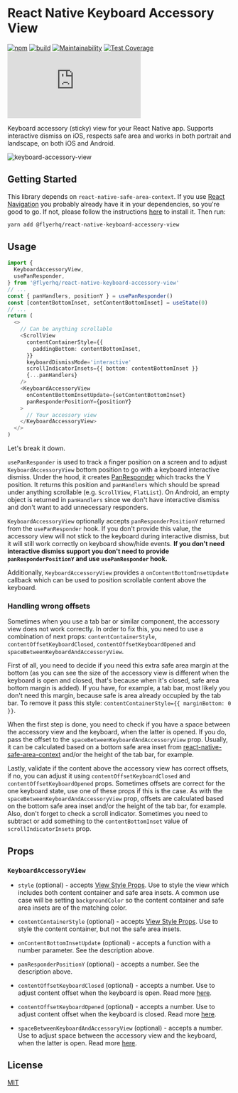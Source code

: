 # React Native Keyboard Accessory View

[![npm](https://img.shields.io/npm/v/@flyerhq/react-native-keyboard-accessory-view)](https://www.npmjs.com/package/@flyerhq/react-native-keyboard-accessory-view)
[![build](https://github.com/flyerhq/react-native-keyboard-accessory-view/workflows/build/badge.svg)](https://github.com/flyerhq/react-native-keyboard-accessory-view/actions?query=workflow%3Abuild)
[![Maintainability](https://api.codeclimate.com/v1/badges/642bed5d3abacc8b750e/maintainability)](https://codeclimate.com/github/flyerhq/react-native-keyboard-accessory-view/maintainability)
[![Test Coverage](https://api.codeclimate.com/v1/badges/642bed5d3abacc8b750e/test_coverage)](https://codeclimate.com/github/flyerhq/react-native-keyboard-accessory-view/test_coverage)
[![type-coverage](https://img.shields.io/badge/dynamic/json.svg?label=type-coverage&suffix=%&query=$.typeCoverage.is&uri=https%3A%2F%2Fraw.githubusercontent.com%2Fflyerhq%2Freact-native-keyboard-accessory-view%2Fmaster%2Fpackage.json)](https://github.com/plantain-00/type-coverage)

Keyboard accessory (sticky) view for your React Native app. Supports interactive dismiss on iOS, respects safe area and works in both portrait and landscape, on both iOS and Android.

![keyboard-accessory-view](https://user-images.githubusercontent.com/14123304/83332826-a761ef80-a29d-11ea-910b-b1025ae3aac9.gif)

## Getting Started

This library depends on `react-native-safe-area-context`. If you use [React Navigation](https://reactnavigation.org) you probably already have it in your dependencies, so you're good to go. If not, please follow the instructions [here](https://github.com/th3rdwave/react-native-safe-area-context) to install it. Then run:

```bash
yarn add @flyerhq/react-native-keyboard-accessory-view
```

## Usage

```TypeScript
import {
  KeyboardAccessoryView,
  usePanResponder,
} from '@flyerhq/react-native-keyboard-accessory-view'
// ...
const { panHandlers, positionY } = usePanResponder()
const [contentBottomInset, setContentBottomInset] = useState(0)
// ...
return (
  <>
    // Can be anything scrollable
    <ScrollView
      contentContainerStyle={{
        paddingBottom: contentBottomInset,
      }}
      keyboardDismissMode='interactive'
      scrollIndicatorInsets={{ bottom: contentBottomInset }}
      {...panHandlers}
    />
    <KeyboardAccessoryView
      onContentBottomInsetUpdate={setContentBottomInset}
      panResponderPositionY={positionY}
    >
      // Your accessory view
    </KeyboardAccessoryView>
  </>
)
```

Let's break it down.

`usePanResponder` is used to track a finger position on a screen and to adjust `KeyboardAccessoryView` bottom position to go with a keyboard interactive dismiss. Under the hood, it creates [PanResponder](https://reactnative.dev/docs/panresponder) which tracks the Y position. It returns this position and `panHandlers` which should be spread under anything scrollable (e.g. `ScrollView`, `FlatList`). On Android, an empty object is returned in `panHandlers` since we don't have interactive dismiss and don't want to add unnecessary responders.

`KeyboardAccessoryView` optionally accepts `panResponderPositionY` returned from the `usePanResponder` hook. If you don't provide this value, the accessory view will not stick to the keyboard during interactive dismiss, but it will still work correctly on keyboard show/hide events. **If you don't need interactive dismiss support you don't need to provide `panResponderPositionY` and use `usePanResponder` hook.**

Additionally, `KeyboardAccessoryView` provides a `onContentBottomInsetUpdate` callback which can be used to position scrollable content above the keyboard.

### Handling wrong offsets

Sometimes when you use a tab bar or similar component, the accessory view does not work correctly. In order to fix this, you need to use a combination of next props: `contentContainerStyle`, `contentOffsetKeyboardClosed`, `contentOffsetKeyboardOpened` and `spaceBetweenKeyboardAndAccessoryView`.

First of all, you need to decide if you need this extra safe area margin at the bottom (as you can see the size of the accessory view is different when the keyboard is open and closed, that's because when it's closed, safe area bottom margin is added). If you have, for example, a tab bar, most likely you don't need this margin, because safe is area already occupied by the tab bar. To remove it pass this style: `contentContainerStyle={{ marginBottom: 0 }}`.

When the first step is done, you need to check if you have a space between the accessory view and the keyboard, when the latter is opened. If you do, pass the offset to the `spaceBetweenKeyboardAndAccessoryView` prop. Usually, it can be calculated based on a bottom safe area inset from [react-native-safe-area-context](https://github.com/th3rdwave/react-native-safe-area-context) and/or the height of the tab bar, for example.

Lastly, validate if the content above the accessory view has correct offsets, if no, you can adjust it using `contentOffsetKeyboardClosed` and `contentOffsetKeyboardOpened` props. Sometimes offsets are correct for the one keyboard state, use one of these props if this is the case. As with the `spaceBetweenKeyboardAndAccessoryView` prop, offsets are calculated based on the bottom safe area inset and/or the height of the tab bar, for example. Also, don't forget to check a scroll indicator. Sometimes you need to subtract or add something to the `contentBottomInset` value of `scrollIndicatorInsets` prop.

## Props

### `KeyboardAccessoryView`

- `style` (optional) - accepts [View Style Props](https://reactnative.dev/docs/view-style-props). Use to style the view which includes both content container and safe area insets. A common use case will be setting `backgroundColor` so the content container and safe area insets are of the matching color.

- `contentContainerStyle` (optional) - accepts [View Style Props](https://reactnative.dev/docs/view-style-props). Use to style the content container, but not the safe area insets.

- `onContentBottomInsetUpdate` (optional) - accepts a function with a number parameter. See the description above.

- `panResponderPositionY` (optional) - accepts a number. See the description above.

- `contentOffsetKeyboardClosed` (optional) - accepts a number. Use to adjust content offset when the keyboard is open. Read more [here](#Handling-wrong-offsets).

- `contentOffsetKeyboardOpened` (optional) - accepts a number. Use to adjust content offset when the keyboard is closed. Read more [here](#Handling-wrong-offsets).

- `spaceBetweenKeyboardAndAccessoryView` (optional) - accepts a number. Use to adjust space between the accessory view and the keyboard, when the latter is open. Read more [here](#Handling-wrong-offsets).

## License

[MIT](LICENSE)
